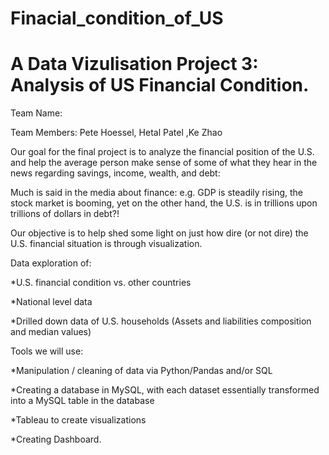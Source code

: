 # Finacial_condition_of_US
# A Data Vizulisation Project 3: Analysis of US Financial Condition.

Team Name:

Team Members: Pete Hoessel, Hetal Patel ,Ke Zhao

Our goal for the final project is to analyze the financial position of the U.S. and help the average person make sense of 
some of what they hear in the news regarding savings, income, wealth, and debt:

Much is said in the media about finance: e.g. GDP is steadily rising, the stock market is booming, yet on the other hand,
the U.S. is in trillions upon trillions of dollars in debt?!

Our objective is to help shed some light on just how dire (or not dire) the U.S. financial situation is through visualization.


Data exploration of:

*U.S. financial condition vs. other countries

*National level data

*Drilled down data of U.S. households (Assets and liabilities composition and median values)


Tools we will use:

*Manipulation / cleaning of data via Python/Pandas and/or SQL

*Creating a database in MySQL, with each dataset essentially transformed into a MySQL table in the database

*Tableau to create visualizations

*Creating Dashboard.
